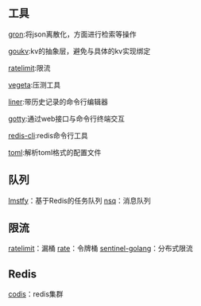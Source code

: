 ## 工具

[gron](https://github.com/tomnomnom/gron):将json离散化，方面进行检索等操作

[goukv](https://github.com/alash3al/goukv):kv的抽象层，避免与具体的kv实现绑定

[ratelimit](https://github.com/uber-go/ratelimit/):限流

[vegeta](https://github.com/tsenart/vegeta):压测工具

[liner](https://github.com/peterh/liner):带历史记录的命令行编辑器

[gotty](https://github.com/yudai/gotty):通过web接口与命令行终端交互

[redis-cli](https://github.com/holys/redis-cli):redis命令行工具

[toml](github.com/BurntSushi/toml):解析toml格式的配置文件

## 队列

[lmstfy](https://github.com/meitu/lmstfy)：基于Redis的任务队列
[nsq](https://github.com/nsqio/nsq)：消息队列


## 限流

[ratelimit](go.uber.org/ratelimit)：漏桶
[rate](golang.org/x/time/rate)：令牌桶
[sentinel-golang](https://github.com/alibaba/sentinel-golang)：分布式限流


## Redis

[codis](https://github.com/CodisLabs/codis)：redis集群